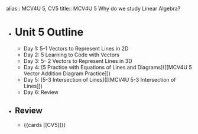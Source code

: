 alias:: MCV4U 5, CV5
title:: MCV4U 5 Why do we study Linear Algebra?

- # Unit 5 Outline
	- Day 1:  5-1 Vectors to Represent Lines in 2D
	- Day 2:  5 Learning to Code with Vectors
	- Day 3:  5- 2 Vectors to Represent Lines in 3D
	- Day 4: [5 Practice with Equations of Lines and Diagrams]([[MCV4U 5 Vector Addition Diagram Practice]])
	- Day 5:  [5-3 Intersection of Lines]([[MCV4U 5-3 Intersection of Lines]])
	- Day 6:  Review
- ## Review
	- {{cards [[CV5]]}}